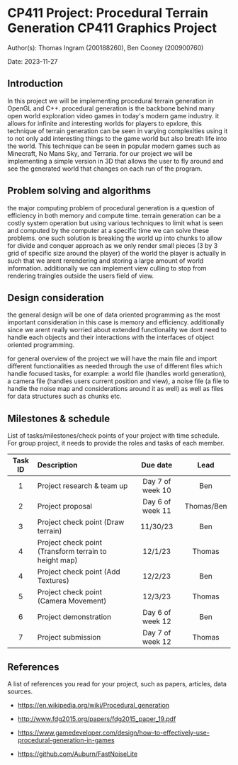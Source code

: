 # CP411 Project: Procedural Terrain Generation CP411 Graphics Project

Author(s): Thomas Ingram (200188260), Ben Cooney (200900760)

Date: 2023-11-27


## Introduction 

In this project we will be implementing procedural terrain generation in OpenGL and C++. procedural generation is the backbone behind many open world exploration video games in today's modern game industry. it allows for infinite and interesting worlds for players to epxlore, this technique of terrain generation can be seen in varying complexities using it to not only add interesting things to the game world but also breath life into the world. This technique can be seen in popular modern games such as Minecraft, No Mans Sky, and Terraria. for our project we will be implementing a simple version in 3D that allows the user to fly around and see the generated world that changes on each run of the program.
 
## Problem solving and algorithms

the major computing problem of procedural generation is a question of efficiency in both memory and compute time. terrain generation can be a costly system operation but using various techniques to limit what is seen and computed by the computer at a specific time we can solve these problems. one such solution is breaking the world up into chunks to allow for divide and conquer approach as we only render small pieces (3 by 3 grid of specific size around the player) of the world the player is actually in such that we arent rerendering and storing a large amount of world information. additionally we can implement view culling to stop from rendering traingles outside the users field of view.  

## Design consideration 

the general design will be one of data oriented programming as the most important consideration in this case is memory and efficiency. additionally since we arent really worried about extended functionality we dont need to handle each objects and their interactions with the interfaces of object oriented programming.

for general overview of the project we will have the main file and import different functionalities as needed through the use of different files which handle focused tasks, for example: a world file (handles world generation), a camera file (handles users current position and view), a noise file (a file to handle the noise map and considerations around it as well) as well as files for data structures such as chunks etc.

## Milestones & schedule

List of tasks/milestones/check points of your project with time schedule. For group project, it needs to provide the roles and tasks of each member.

| Task ID | Description   |  Due date | Lead   |
| :----:  | :------------ | :-----:   | :------: |
|  1      | Project research & team up | Day 7 of week 10 | Ben | 
|  2      | Project proposal | Day 6 of week 11 | Thomas/Ben |
|  3      | Project check point (Draw terrain) | 11/30/23 | Ben |
|  4      | Project check point (Transform terrain to height map) | 12/1/23 | Thomas |
|  4      | Project check point (Add Textures) | 12/2/23 | Ben |
|  5      | Project check point (Camera Movement) | 12/3/23 | Thomas |
|  6      | Project demonstration | Day 6 of week 12 | Ben |
|  7      | Project submission | Day 7 of week 12 | Thomas |

## References

A list of references you read for your project, such as papers, articles, data sources. 

- https://en.wikipedia.org/wiki/Procedural_generation

- http://www.fdg2015.org/papers/fdg2015_paper_19.pdf 

- https://www.gamedeveloper.com/design/how-to-effectively-use-procedural-generation-in-games

- https://github.com/Auburn/FastNoiseLite